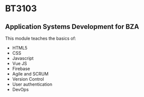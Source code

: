 # BT3103
## Application Systems Development for BZA
This module teaches the basics of:
* HTML5
* CSS
* Javascript
* Vue JS
* Firebase
* Agile and SCRUM
* Version Control
* User authentication
* DevOps